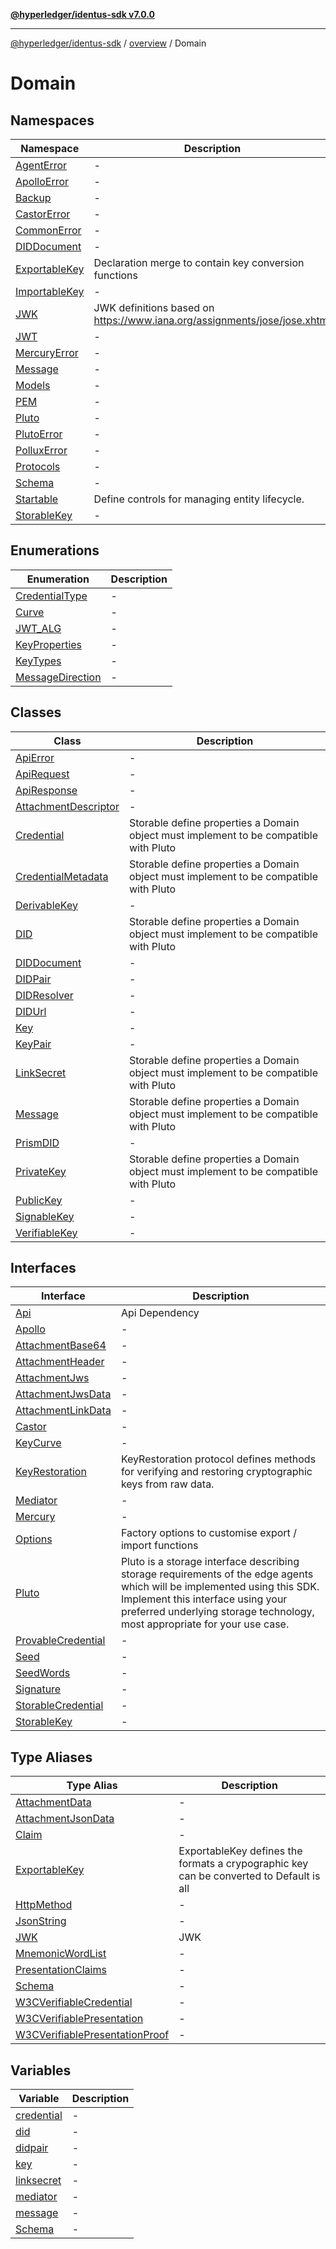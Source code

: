 [**@hyperledger/identus-sdk v7.0.0**](../../../README.md)

***

[@hyperledger/identus-sdk](../../../README.md) / [overview](../../README.md) / Domain

# Domain

## Namespaces

| Namespace | Description |
| ------ | ------ |
| [AgentError](namespaces/AgentError/README.md) | - |
| [ApolloError](namespaces/ApolloError/README.md) | - |
| [Backup](namespaces/Backup/README.md) | - |
| [CastorError](namespaces/CastorError/README.md) | - |
| [CommonError](namespaces/CommonError/README.md) | - |
| [DIDDocument](namespaces/DIDDocument/README.md) | - |
| [ExportableKey](namespaces/ExportableKey/README.md) | Declaration merge to contain key conversion functions |
| [ImportableKey](namespaces/ImportableKey/README.md) | - |
| [JWK](namespaces/JWK/README.md) | JWK definitions based on https://www.iana.org/assignments/jose/jose.xhtml |
| [JWT](namespaces/JWT/README.md) | - |
| [MercuryError](namespaces/MercuryError/README.md) | - |
| [Message](namespaces/Message/README.md) | - |
| [Models](namespaces/Models/README.md) | - |
| [PEM](namespaces/PEM/README.md) | - |
| [Pluto](namespaces/Pluto/README.md) | - |
| [PlutoError](namespaces/PlutoError/README.md) | - |
| [PolluxError](namespaces/PolluxError/README.md) | - |
| [Protocols](namespaces/Protocols/README.md) | - |
| [Schema](namespaces/Schema/README.md) | - |
| [Startable](namespaces/Startable/README.md) | Define controls for managing entity lifecycle. |
| [StorableKey](namespaces/StorableKey/README.md) | - |

## Enumerations

| Enumeration | Description |
| ------ | ------ |
| [CredentialType](enumerations/CredentialType.md) | - |
| [Curve](enumerations/Curve.md) | - |
| [JWT\_ALG](enumerations/JWT_ALG.md) | - |
| [KeyProperties](enumerations/KeyProperties.md) | - |
| [KeyTypes](enumerations/KeyTypes.md) | - |
| [MessageDirection](enumerations/MessageDirection.md) | - |

## Classes

| Class | Description |
| ------ | ------ |
| [ApiError](classes/ApiError.md) | - |
| [ApiRequest](classes/ApiRequest.md) | - |
| [ApiResponse](classes/ApiResponse.md) | - |
| [AttachmentDescriptor](classes/AttachmentDescriptor.md) | - |
| [Credential](classes/Credential.md) | Storable define properties a Domain object must implement to be compatible with Pluto |
| [CredentialMetadata](classes/CredentialMetadata.md) | Storable define properties a Domain object must implement to be compatible with Pluto |
| [DerivableKey](classes/DerivableKey.md) | - |
| [DID](classes/DID.md) | Storable define properties a Domain object must implement to be compatible with Pluto |
| [DIDDocument](classes/DIDDocument.md) | - |
| [DIDPair](classes/DIDPair.md) | - |
| [DIDResolver](classes/DIDResolver.md) | - |
| [DIDUrl](classes/DIDUrl.md) | - |
| [Key](classes/Key.md) | - |
| [KeyPair](classes/KeyPair.md) | - |
| [LinkSecret](classes/LinkSecret.md) | Storable define properties a Domain object must implement to be compatible with Pluto |
| [Message](classes/Message.md) | Storable define properties a Domain object must implement to be compatible with Pluto |
| [PrismDID](classes/PrismDID.md) | - |
| [PrivateKey](classes/PrivateKey.md) | Storable define properties a Domain object must implement to be compatible with Pluto |
| [PublicKey](classes/PublicKey.md) | - |
| [SignableKey](classes/SignableKey.md) | - |
| [VerifiableKey](classes/VerifiableKey.md) | - |

## Interfaces

| Interface | Description |
| ------ | ------ |
| [Api](interfaces/Api.md) | Api Dependency |
| [Apollo](interfaces/Apollo.md) | - |
| [AttachmentBase64](interfaces/AttachmentBase64.md) | - |
| [AttachmentHeader](interfaces/AttachmentHeader.md) | - |
| [AttachmentJws](interfaces/AttachmentJws.md) | - |
| [AttachmentJwsData](interfaces/AttachmentJwsData.md) | - |
| [AttachmentLinkData](interfaces/AttachmentLinkData.md) | - |
| [Castor](interfaces/Castor.md) | - |
| [KeyCurve](interfaces/KeyCurve.md) | - |
| [KeyRestoration](interfaces/KeyRestoration.md) | KeyRestoration protocol defines methods for verifying and restoring cryptographic keys from raw data. |
| [Mediator](interfaces/Mediator.md) | - |
| [Mercury](interfaces/Mercury.md) | - |
| [Options](interfaces/Options.md) | Factory options to customise export / import functions |
| [Pluto](interfaces/Pluto.md) | Pluto is a storage interface describing storage requirements of the edge agents which will be implemented using this SDK. Implement this interface using your preferred underlying storage technology, most appropriate for your use case. |
| [ProvableCredential](interfaces/ProvableCredential.md) | - |
| [Seed](interfaces/Seed.md) | - |
| [SeedWords](interfaces/SeedWords.md) | - |
| [Signature](interfaces/Signature.md) | - |
| [StorableCredential](interfaces/StorableCredential.md) | - |
| [StorableKey](interfaces/StorableKey.md) | - |

## Type Aliases

| Type Alias | Description |
| ------ | ------ |
| [AttachmentData](type-aliases/AttachmentData.md) | - |
| [AttachmentJsonData](type-aliases/AttachmentJsonData.md) | - |
| [Claim](type-aliases/Claim.md) | - |
| [ExportableKey](type-aliases/ExportableKey.md) | ExportableKey defines the formats a crypographic key can be converted to Default is all |
| [HttpMethod](type-aliases/HttpMethod.md) | - |
| [JsonString](type-aliases/JsonString.md) | - |
| [JWK](type-aliases/JWK.md) | JWK |
| [MnemonicWordList](type-aliases/MnemonicWordList.md) | - |
| [PresentationClaims](type-aliases/PresentationClaims.md) | - |
| [Schema](type-aliases/Schema.md) | - |
| [W3CVerifiableCredential](type-aliases/W3CVerifiableCredential.md) | - |
| [W3CVerifiablePresentation](type-aliases/W3CVerifiablePresentation.md) | - |
| [W3CVerifiablePresentationProof](type-aliases/W3CVerifiablePresentationProof.md) | - |

## Variables

| Variable | Description |
| ------ | ------ |
| [credential](variables/credential.md) | - |
| [did](variables/did.md) | - |
| [didpair](variables/didpair.md) | - |
| [key](variables/key.md) | - |
| [linksecret](variables/linksecret.md) | - |
| [mediator](variables/mediator.md) | - |
| [message](variables/message.md) | - |
| [Schema](variables/Schema.md) | - |
